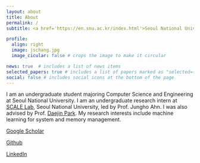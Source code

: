 ```yaml
---
layout: about
title: About
permalink: /
subtitle: <a href='https://en.snu.ac.kr/index.html'>Seoul National University</a>. Deptartment of Computer Science and Engineering

profile:
  align: right
  image: jschang.jpg
  image_cicular: false # crops the image to make it circular

news: true  # includes a list of news items
selected_papers: true # includes a list of papers marked as "selected={true}"
social: false # includes social icons at the bottom of the page
---
```


I am an undergraduate student majoring Computer Science and Engineering at Seoul National University. I am an undergraduate research intern at [SCALE Lab](http://scale.snu.ac.kr/), Seoul National University, led by Prof. Jungho Ahn. I was also advised by Prof. [Daejin Park](https://ai-soc.github.io/l_professor.html). My research interests include machine learning for system and memory management.

[Google Scholar](https://scholar.google.com/citations?user=l6QbUegAAAAJ&hl=en)

[Github](https://github.com/jschang0215)

[LinkedIn](https://www.linkedin.com/in/juneseo-chang-477670180/)